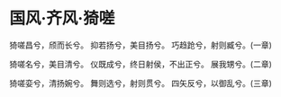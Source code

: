 # 国风·齐风·猗嗟

猗嗟昌兮，颀而长兮。
抑若扬兮，美目扬兮。
巧趋跄兮，射则臧兮。(一章)

猗嗟名兮，美目清兮。
仪既成兮，终日射侯，不出正兮。
展我甥兮。(二章)

猗嗟娈兮，清扬婉兮。
舞则选兮，射则贯兮。
四矢反兮，以御乱兮。(三章)

